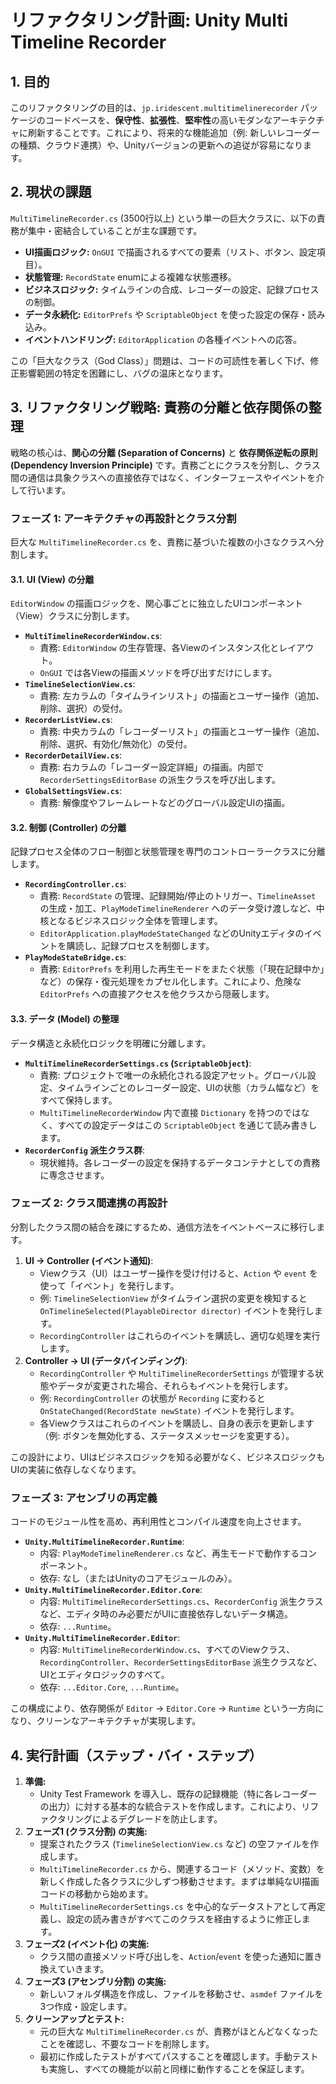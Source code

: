 # リファクタリング計画: Unity Multi Timeline Recorder

## 1. 目的

このリファクタリングの目的は、`jp.iridescent.multitimelinerecorder` パッケージのコードベースを、**保守性**、**拡張性**、**堅牢性**の高いモダンなアーキテクチャに刷新することです。これにより、将来的な機能追加（例: 新しいレコーダーの種類、クラウド連携）や、Unityバージョンの更新への追従が容易になります。

## 2. 現状の課題

`MultiTimelineRecorder.cs` (3500行以上) という単一の巨大クラスに、以下の責務が集中・密結合していることが主な課題です。

*   **UI描画ロジック:** `OnGUI` で描画されるすべての要素（リスト、ボタン、設定項目）。
*   **状態管理:** `RecordState` enumによる複雑な状態遷移。
*   **ビジネスロジック:** タイムラインの合成、レコーダーの設定、記録プロセスの制御。
*   **データ永続化:** `EditorPrefs` や `ScriptableObject` を使った設定の保存・読み込み。
*   **イベントハンドリング:** `EditorApplication` の各種イベントへの応答。

この「巨大なクラス（God Class）」問題は、コードの可読性を著しく下げ、修正影響範囲の特定を困難にし、バグの温床となります。

## 3. リファクタリング戦略: 責務の分離と依存関係の整理

戦略の核心は、**関心の分離 (Separation of Concerns)** と **依存関係逆転の原則 (Dependency Inversion Principle)** です。責務ごとにクラスを分割し、クラス間の通信は具象クラスへの直接依存ではなく、インターフェースやイベントを介して行います。

### フェーズ 1: アーキテクチャの再設計とクラス分割

巨大な `MultiTimelineRecorder.cs` を、責務に基づいた複数の小さなクラスへ分割します。

#### 3.1. UI (View) の分離

`EditorWindow` の描画ロジックを、関心事ごとに独立したUIコンポーネント（View）クラスに分割します。

*   **`MultiTimelineRecorderWindow.cs`**:
    *   責務: `EditorWindow` の生存管理、各Viewのインスタンス化とレイアウト。
    *   `OnGUI` では各Viewの描画メソッドを呼び出すだけにします。
*   **`TimelineSelectionView.cs`**:
    *   責務: 左カラムの「タイムラインリスト」の描画とユーザー操作（追加、削除、選択）の受付。
*   **`RecorderListView.cs`**:
    *   責務: 中央カラムの「レコーダーリスト」の描画とユーザー操作（追加、削除、選択、有効化/無効化）の受付。
*   **`RecorderDetailView.cs`**:
    *   責務: 右カラムの「レコーダー設定詳細」の描画。内部で `RecorderSettingsEditorBase` の派生クラスを呼び出します。
*   **`GlobalSettingsView.cs`**:
    *   責務: 解像度やフレームレートなどのグローバル設定UIの描画。

#### 3.2. 制御 (Controller) の分離

記録プロセス全体のフロー制御と状態管理を専門のコントローラークラスに分離します。

*   **`RecordingController.cs`**:
    *   責務: `RecordState` の管理、記録開始/停止のトリガー、`TimelineAsset` の生成・加工、`PlayModeTimelineRenderer` へのデータ受け渡しなど、中核となるビジネスロジック全体を管理します。
    *   `EditorApplication.playModeStateChanged` などのUnityエディタのイベントを購読し、記録プロセスを制御します。
*   **`PlayModeStateBridge.cs`**:
    *   責務: `EditorPrefs` を利用した再生モードをまたぐ状態（「現在記録中か」など）の保存・復元処理をカプセル化します。これにより、危険な `EditorPrefs` への直接アクセスを他クラスから隠蔽します。

#### 3.3. データ (Model) の整理

データ構造と永続化ロジックを明確に分離します。

*   **`MultiTimelineRecorderSettings.cs` (`ScriptableObject`)**:
    *   責務: プロジェクトで唯一の永続化される設定アセット。グローバル設定、タイムラインごとのレコーダー設定、UIの状態（カラム幅など）をすべて保持します。
    *   `MultiTimelineRecorderWindow` 内で直接 `Dictionary` を持つのではなく、すべての設定データはこの `ScriptableObject` を通じて読み書きします。
*   **`RecorderConfig` 派生クラス群**:
    *   現状維持。各レコーダーの設定を保持するデータコンテナとしての責務に専念させます。

### フェーズ 2: クラス間連携の再設計

分割したクラス間の結合を疎にするため、通信方法をイベントベースに移行します。

1.  **UI → Controller (イベント通知)**:
    *   Viewクラス（UI）はユーザー操作を受け付けると、`Action` や `event` を使って「イベント」を発行します。
    *   例: `TimelineSelectionView` がタイムライン選択の変更を検知すると `OnTimelineSelected(PlayableDirector director)` イベントを発行します。
    *   `RecordingController` はこれらのイベントを購読し、適切な処理を実行します。
2.  **Controller → UI (データバインディング)**:
    *   `RecordingController` や `MultiTimelineRecorderSettings` が管理する状態やデータが変更された場合、それらもイベントを発行します。
    *   例: `RecordingController` の状態が `Recording` に変わると `OnStateChanged(RecordState newState)` イベントを発行します。
    *   各Viewクラスはこれらのイベントを購読し、自身の表示を更新します（例: ボタンを無効化する、ステータスメッセージを変更する）。

この設計により、UIはビジネスロジックを知る必要がなく、ビジネスロジックもUIの実装に依存しなくなります。

### フェーズ 3: アセンブリの再定義

コードのモジュール性を高め、再利用性とコンパイル速度を向上させます。

*   **`Unity.MultiTimelineRecorder.Runtime`**:
    *   内容: `PlayModeTimelineRenderer.cs` など、再生モードで動作するコンポーネント。
    *   依存: なし（またはUnityのコアモジュールのみ）。
*   **`Unity.MultiTimelineRecorder.Editor.Core`**:
    *   内容: `MultiTimelineRecorderSettings.cs`、`RecorderConfig` 派生クラスなど、エディタ時のみ必要だがUIに直接依存しないデータ構造。
    *   依存: `...Runtime`。
*   **`Unity.MultiTimelineRecorder.Editor`**:
    *   内容: `MultiTimelineRecorderWindow.cs`、すべてのViewクラス、`RecordingController`、`RecorderSettingsEditorBase` 派生クラスなど、UIとエディタロジックのすべて。
    *   依存: `...Editor.Core`, `...Runtime`。

この構成により、依存関係が `Editor` -> `Editor.Core` -> `Runtime` という一方向になり、クリーンなアーキテクチャが実現します。

## 4. 実行計画（ステップ・バイ・ステップ）

1.  **準備:**
    *   Unity Test Framework を導入し、既存の記録機能（特に各レコーダーの出力）に対する基本的な統合テストを作成します。これにより、リファクタリングによるデグレードを防止します。
2.  **フェーズ1 (クラス分割) の実施:**
    *   提案されたクラス (`TimelineSelectionView.cs` など) の空ファイルを作成します。
    *   `MultiTimelineRecorder.cs` から、関連するコード（メソッド、変数）を新しく作成した各クラスに少しずつ移動させます。まずは単純なUI描画コードの移動から始めます。
    *   `MultiTimelineRecorderSettings.cs` を中心的なデータストアとして再定義し、設定の読み書きがすべてこのクラスを経由するように修正します。
3.  **フェーズ2 (イベント化) の実施:**
    *   クラス間の直接メソッド呼び出しを、`Action`/`event` を使った通知に置き換えていきます。
4.  **フェーズ3 (アセンブリ分割) の実施:**
    *   新しいフォルダ構造を作成し、ファイルを移動させ、`asmdef` ファイルを3つ作成・設定します。
5.  **クリーンアップとテスト:**
    *   元の巨大な `MultiTimelineRecorder.cs` が、責務がほとんどなくなったことを確認し、不要なコードを削除します。
    *   最初に作成したテストがすべてパスすることを確認します。手動テストも実施し、すべての機能が以前と同様に動作することを保証します。
